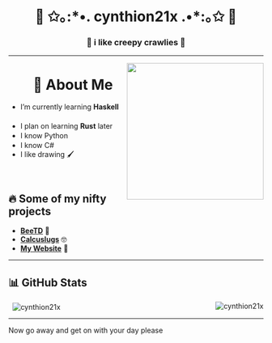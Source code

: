 <h1 align="center">🌷 ✩｡:*•. cynthion21x .•*:｡✩ 🌷</h1>
<h3 align="center">🐛 i like creepy crawlies 🐛</h3>

---

<img align="right" src="https://github.com/user-attachments/assets/aab55478-a0f8-4037-9ad2-3c676c3e45f5" height=270>


<div id="user-content-toc">
  <ul align="center" style="list-style: none;">
    <summary>
      <h1>👋 About Me</h1>
    </summary>
  </ul>
</div>

- I’m currently learning **Haskell** <img src="https://github.com/user-attachments/assets/6d02a65f-2063-46f2-8afe-711fd59ffac8" height=16>
- I plan on learning **Rust** later <img src="https://rustacean.net/assets/cuddlyferris.svg" height=16>
- I know Python <img src="https://github.com/user-attachments/assets/0599580c-91a8-4976-864c-84454f45c89a" height=16>
- I know C# <img src="https://upload.wikimedia.org/wikipedia/commons/thumb/b/bd/Logo_C_sharp.svg/1820px-Logo_C_sharp.svg.png" height=16>
- I like drawing 🖌️

<br>

## 🔥 Some of my nifty projects

- [**BeeTD**](https://github.com/cynthion21x/BeeTD) 🐝
- [**Calcuslugs**](https://github.com/cynthion21x/Calcuslugs) 🤓
- [**My Website**](https://cynthion21x.github.io/website/index.html) 📝

---

## 📊 GitHub Stats

<img align="right" src="https://github-readme-stats.vercel.app/api?username=cynthion21x&show_icons=true&theme=cobalt&locale=en" alt="cynthion21x" />

&nbsp;&nbsp;<img align="center" src="https://github-readme-stats.vercel.app/api/top-langs?username=cynthion21x&show_icons=true&theme=cobalt&locale=en" alt="cynthion21x" />

---

Now go away and get on with your day please
